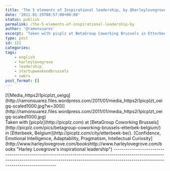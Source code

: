 ```yaml
---
title: 'The 5 elements of Inspirational leadership, by @harleylovegrove'
date: '2011-01-29T08:57:00+00:00'
status: publish
permalink: /the-5-elements-of-inspirational-leadership-by
author: '@ramonsuarez'
excerpt: 'Taken with picplz at BetaGroup Coworking Brussels in Etterbeek, Belgium. Confidence, Emotional Intelligence, Adaptability, Pragmatism, Intellectual Curiosity'
type: post
id: 121
categories:
tags:
    - english
    - harleylovegrove
    - leadership
    - startupweekendbrussels
    - swbru
post_format: []
---
```

<div class="p_embed p_image_embed">[![Media_https2i1picplzt_oeigq](http://ramonsuarez.files.wordpress.com/2011/01/media_https2i1picplzt_oeigq-scaled1000.jpg?w=300)](http://ramonsuarez.files.wordpress.com/2011/01/media_https2i1picplzt_oeigq-scaled1000.jpg)</div> Taken with [picplz](http://picplz.com) at [BetaGroup Coworking Brussels](http://picplz.com/pics/betagroup-coworking-brussels-etterbek-belgium/) in [Etterbeek, Belgium](http://picplz.com/city/etterbeek-be/). [Confidence, Emotional Intelligence, Adaptability, Pragmatism, Intellectual Curiosity](http://www.harleylovegrove.com/bookshttp://www.harleylovegrove.com/books "Harley Lovegrove's inspirational leadership")
--------------------------------------------------------------------------------------------------------------------------------------------------------------------------------------------------------------